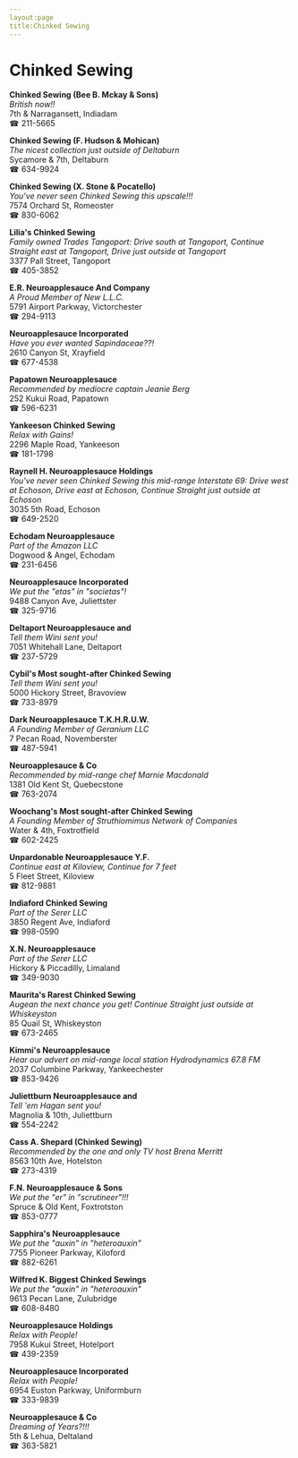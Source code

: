 ```yaml
---
layout:page
title:Chinked Sewing
---
```

# Chinked Sewing

**Chinked Sewing (Bee B. Mckay & Sons)**  
_British now!!_  
7th & Narragansett, Indiadam  
☎ 211-5665



**Chinked Sewing (F. Hudson & Mohican)**  
_The nicest collection just outside of Deltaburn_  
Sycamore & 7th, Deltaburn  
☎ 634-9924



**Chinked Sewing (X. Stone & Pocatello)**  
_You've never seen Chinked Sewing this upscale!!!_  
7574 Orchard St, Romeoster  
☎ 830-6062



**Lilia's Chinked Sewing**  
_Family owned Trades 
Tangoport: Drive south at Tangoport, Continue Straight east at Tangoport, Drive just outside at Tangoport_  
3377 Pall Street, Tangoport  
☎ 405-3852



**E.R. Neuroapplesauce And Company**  
_A Proud Member of New L.L.C._  
5791 Airport Parkway, Victorchester  
☎ 294-9113



**Neuroapplesauce Incorporated**  
_Have you ever wanted Sapindaceae??!_  
2610 Canyon St, Xrayfield  
☎ 677-4538



**Papatown Neuroapplesauce**  
_Recommended by mediocre captain Jeanie Berg_  
252 Kukui Road, Papatown  
☎ 596-6231



**Yankeeson Chinked Sewing**  
_Relax with Gains!_  
2296 Maple Road, Yankeeson  
☎ 181-1798



**Raynell H. Neuroapplesauce Holdings**  
_You've never seen Chinked Sewing this mid-range 
Interstate 69: Drive west at Echoson, Drive east at Echoson, Continue Straight just outside at Echoson_  
3035 5th Road, Echoson  
☎ 649-2520



**Echodam Neuroapplesauce**  
_Part of the Amazon LLC_  
Dogwood & Angel, Echodam  
☎ 231-6456



**Neuroapplesauce Incorporated**  
_We put the "etas" in "societas"!_  
9488 Canyon Ave, Juliettster  
☎ 325-9716



**Deltaport Neuroapplesauce and**  
_Tell them Wini sent you!_  
7051 Whitehall Lane, Deltaport  
☎ 237-5729



**Cybil's Most sought-after Chinked Sewing**  
_Tell them Wini sent you!_  
5000 Hickory Street, Bravoview  
☎ 733-8979



**Dark Neuroapplesauce T.K.H.R.U.W.**  
_A Founding Member of Geranium LLC_  
7 Pecan Road, Novemberster  
☎ 487-5941



**Neuroapplesauce & Co**  
_Recommended by mid-range chef Marnie Macdonald_  
1381 Old Kent St, Quebecstone  
☎ 763-2074



**Woochang's Most sought-after Chinked Sewing**  
_A Founding Member of Struthiomimus Network of Companies_  
Water & 4th, Foxtrotfield  
☎ 602-2425



**Unpardonable Neuroapplesauce Y.F.**  
_Continue east at Kiloview, Continue for 7 feet_  
5 Fleet Street, Kiloview  
☎ 812-9881



**Indiaford Chinked Sewing**  
_Part of the Serer LLC_  
3850 Regent Ave, Indiaford  
☎ 998-0590



**X.N. Neuroapplesauce**  
_Part of the Serer LLC_  
Hickory & Piccadilly, Limaland  
☎ 349-9030



**Maurita's Rarest Chinked Sewing**  
_Augean the next chance you get! 
Continue Straight just outside at Whiskeyston_  
85 Quail St, Whiskeyston  
☎ 673-2465



**Kimmi's Neuroapplesauce**  
_Hear our advert on mid-range local station Hydrodynamics 67.8 FM_  
2037 Columbine Parkway, Yankeechester  
☎ 853-9426



**Juliettburn Neuroapplesauce and**  
_Tell 'em Hagan sent you!_  
Magnolia & 10th, Juliettburn  
☎ 554-2242



**Cass A. Shepard (Chinked Sewing)**  
_Recommended by the one and only TV host Brena Merritt_  
8563 10th Ave, Hotelston  
☎ 273-4319



**F.N. Neuroapplesauce & Sons**  
_We put the "er" in "scrutineer"!!!_  
Spruce & Old Kent, Foxtrotston  
☎ 853-0777



**Sapphira's Neuroapplesauce**  
_We put the "auxin" in "heteroauxin"_  
7755 Pioneer Parkway, Kiloford  
☎ 882-6261



**Wilfred K. Biggest Chinked Sewings**  
_We put the "auxin" in "heteroauxin"_  
9613 Pecan Lane, Zulubridge  
☎ 608-8480



**Neuroapplesauce Holdings**  
_Relax with People!_  
7958 Kukui Street, Hotelport  
☎ 439-2359



**Neuroapplesauce Incorporated**  
_Relax with People!_  
6954 Euston Parkway, Uniformburn  
☎ 333-9839



**Neuroapplesauce & Co**  
_Dreaming of Years?!!!_  
5th & Lehua, Deltaland  
☎ 363-5821



